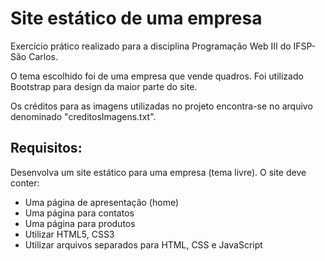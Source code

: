# Site estático de uma empresa

Exercício prático realizado para a disciplina Programação Web III do IFSP-São Carlos.

O tema escolhido foi de uma empresa que vende quadros. Foi utilizado Bootstrap para design da maior parte do site.

Os créditos para as imagens utilizadas no projeto encontra-se no arquivo denominado "creditosImagens.txt".

## Requisitos:

Desenvolva um site estático para uma empresa (tema livre). O site deve conter: 
- Uma página de apresentação (home) 
- Uma página para contatos 
- Uma página para produtos 
- Utilizar HTML5, CSS3
- Utilizar arquivos separados para HTML, CSS e JavaScript
